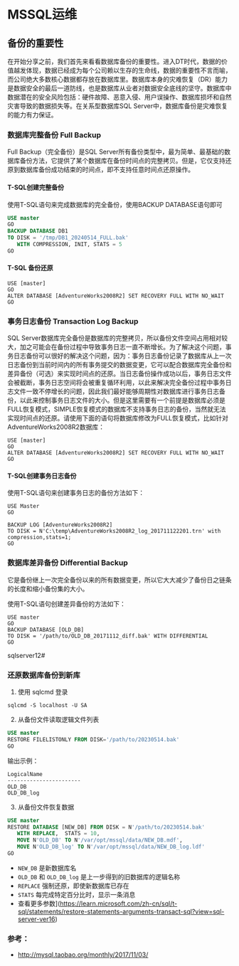 # MSSQL运维
## 备份的重要性
在开始分享之前，我们首先来看看数据库备份的重要性。进入DT时代，数据的价值越发体现，数据已经成为每个公司赖以生存的生命线，数据的重要性不言而喻，而公司绝大多数核心数据都存放在数据库里。数据库本身的灾难恢复（DR）能力是数据安全的最后一道防线，也是数据库从业者对数据安全底线的坚守。数据库中数据潜在的安全风险包括：硬件故障、恶意入侵、用户误操作、数据库损坏和自然灾害导致的数据损失等。在关系型数据库SQL Server中，数据库备份是灾难恢复的能力有力保证。

### 数据库完整备份 Full Backup

Full Backup（完全备份）是SQL Server所有备份类型中，最为简单、最基础的数据库备份方法，它提供了某个数据库在备份时间点的完整拷贝。但是，它仅支持还原到数据库备份成功结束的时间点，即不支持任意时间点还原操作。

#### T-SQL创建完整备份

使用T-SQL语句来完成数据库的完全备份，使用BACKUP DATABASE语句即可

```sql
USE master
GO
BACKUP DATABASE DB1
TO DISK = '/tmp/DB1_20240514_FULL.bak'
   WITH COMPRESSION, INIT, STATS = 5
GO
```

#### T-SQL 备份还原

```
USE [master]
GO
ALTER DATABASE [AdventureWorks2008R2] SET RECOVERY FULL WITH NO_WAIT
GO
```



### 事务日志备份 Transaction Log Backup

SQL Server数据库完全备份是数据库的完整拷贝，所以备份文件空间占用相对较大，加之可能会在备份过程中导致事务日志一直不断增长。为了解决这个问题，事务日志备份可以很好的解决这个问题，因为：事务日志备份记录了数据库从上一次日志备份到当前时间内的所有事务提交的数据变更，它可以配合数据库完全备份和差异备份（可选）来实现时间点的还原。当日志备份操作成功以后，事务日志文件会被截断，事务日志空间将会被重复循环利用，以此来解决完全备份过程中事务日志文件一致不停增长的问题，因此我们最好能够周期性对数据库进行事务日志备份，以此来控制事务日志文件的大小。但是这里需要有一个前提是数据库必须是FULL恢复模式，SIMPLE恢复模式的数据库不支持事务日志的备份，当然就无法实现时间点的还原。请使用下面的语句将数据库修改为FULL恢复模式，比如针对AdventureWorks2008R2数据库：

```
USE [master]
GO
ALTER DATABASE [AdventureWorks2008R2] SET RECOVERY FULL WITH NO_WAIT
GO
```

#### T-SQL创建事务日志备份

使用T-SQL语句来创建事务日志的备份方法如下：

```
USE Master
GO

BACKUP LOG [AdventureWorks2008R2]
TO DISK = N'C:\temp\AdventureWorks2008R2_log_201711122201.trn' with compression,stats=1;
GO
```

### 数据库差异备份 Differential Backup

它是备份继上一次完全备份以来的所有数据变更，所以它大大减少了备份日之链条的长度和缩小备份集的大小。

使用T-SQL语句创建差异备份的方法如下：

```
USE master
GO
BACKUP DATABASE [OLD_DB] 
TO DISK = '/path/to/OLD_DB_20171112_diff.bak' WITH DIFFERENTIAL
GO
```

sqlserver12#

### 还原数据库备份到新库

1. 使用 sqlcmd 登录 

```
sqlcmd -S localhost -U SA
```

2. 从备份文件读取逻辑文件列表

```sql
USE master
RESTORE FILELISTONLY FROM DISK='/path/to/20230514.bak'  
GO
```

输出示例：

```
LogicalName
-----------------------
OLD_DB
OLD_DB_log
```

3. 从备份文件恢复数据

```sql
USE master
RESTORE DATABASE [NEW_DB] FROM DISK = N'/path/to/20230514.bak'
   WITH REPLACE,  STATS = 10,
   MOVE N'OLD_DB' TO N'/var/opt/mssql/data/NEW_DB.mdf',
   MOVE N'OLD_DB_log' TO N'/var/opt/mssql/data/NEW_DB_log.ldf'  
GO
```

- `NEW_DB` 是新数据库名
- `OLD_DB` 和 `OLD_DB_log` 是上一步得到的旧数据库的逻辑名称
- `REPLACE`  强制还原，即使新数据库已存在
- `STATS` 每完成特定百分比时，显示一条消息
- 查看更多参数](https://learn.microsoft.com/zh-cn/sql/t-sql/statements/restore-statements-arguments-transact-sql?view=sql-server-ver16)



### 参考：

- http://mysql.taobao.org/monthly/2017/11/03/